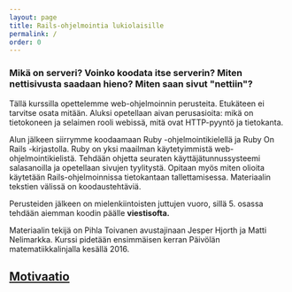 ```yaml
---
layout: page
title: Rails-ohjelmointia lukiolaisille
permalink: /
order: 0
---
```


### Mikä on serveri? Voinko koodata itse serverin? Miten nettisivusta saadaan hieno? Miten saan sivut "nettiin"?

Tällä kurssilla opettelemme web-ohjelmoinnin perusteita. Etukäteen ei
tarvitse osata mitään. Aluksi opetellaan aivan perusasioita: mikä on
tietokoneen ja selaimen rooli webissä, mitä ovat HTTP-pyyntö ja
tietokanta.

Alun jälkeen siirrymme koodaamaan Ruby -ohjelmointikielellä ja Ruby On
Rails -kirjastolla. Ruby on yksi maailman käytetyimmistä
web-ohjelmointikielistä. Tehdään ohjetta seuraten
käyttäjätunnussysteemi salasanoilla ja opetellaan sivujen
tyylitystä. Opitaan myös miten olioita käytetään Rails-ohjelmoinnissa
tietokantaan tallettamisessa. Materiaalin tekstien välissä on
koodaustehtäviä.

Perusteiden jälkeen on mielenkiintoisten juttujen vuoro,
sillä 5. osassa tehdään aiemman koodin päälle **viestisofta.**

Materiaalin tekijä on Pihla Toivanen avustajinaan Jesper Hjorth ja
Matti Nelimarkka. Kurssi pidetään ensimmäisen kerran Päivölän
matematiikkalinjalla kesällä 2016.

## [Motivaatio](http://pvl-rails.github.io/motivaatio)
